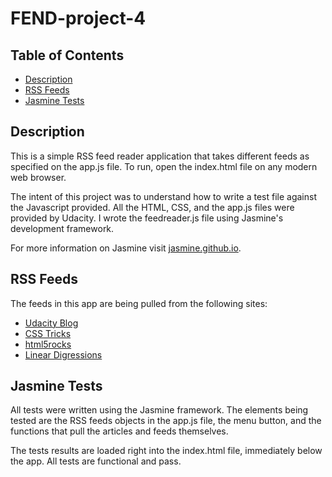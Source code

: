 # FEND-project-4

## Table of Contents

* [Description](#Description)
* [RSS Feeds](#RSS-Feeds)
* [Jasmine Tests](#Jasmine-Tests)

## Description

This is a simple RSS feed reader application that takes different feeds as specified on the app.js file. To run, open the index.html file on any modern web browser.

The intent of this project was to understand how to write a test file against the Javascript provided. All the HTML, CSS, and the app.js files were provided by Udacity. I wrote the feedreader.js file using Jasmine's development framework.

For more information on Jasmine visit [jasmine.github.io](https://jasmine.github.io).

## RSS Feeds

The feeds in this app are being pulled from the following sites:

* [Udacity Blog](http://blog.udacity.com/feed)
* [CSS Tricks](http://feeds.feedburner.com/CssTricks)
* [html5rocks](http://feeds.feedburner.com/html5rocks)
* [Linear Digressions](http://feeds.feedburner.com/udacity-linear-digressions)

## Jasmine Tests

All tests were written using the Jasmine framework. The elements being tested are the RSS feeds objects in the app.js file, the menu button, and the functions that pull the articles and feeds themselves.

The tests results are loaded right into the index.html file, immediately below the app. All tests are functional and pass.
